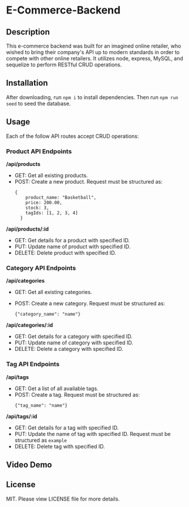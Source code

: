 # E-Commerce-Backend

## Description

This e-commerce backend was built for an imagined online retailer, who wished to bring their company's API up to modern standards in order to compete with other online retailers. It utilizes node, express, MySQL, and sequelize to perform RESTful CRUD operations.

## Installation

After downloading, run `npm i` to install dependencies. Then run `npm run seed` to seed the database.

## Usage

Each of the follow API routes accept CRUD operations:

### **Product API Endpoints**

**/api/products**

- GET: Get all existing products.
- POST: Create a new product. Request must be structured as:
  ```
  {
      product_name: "Basketball",
      price: 200.00,
      stock: 3,
      tagIds: [1, 2, 3, 4]
    }
  ```

**/api/products/:id**

- GET: Get details for a product with specified ID.
- PUT: Update name of product with specified ID.
- DELETE: Delete product with specified ID.

### **Category API Endpoints**

**/api/categories**

- GET: Get all existing categories.
- POST: Create a new category. Request must be structured as:

  ```
  {"category_name": "name"}
  ```

**/api/categories/:id**

- GET: Get details for a category with specified ID.
- PUT: Update name of category with specified ID.
- DELETE: Delete a category with specified ID.

### **Tag API Endpoints**

**/api/tags**

- GET: Get a list of all available tags.
- POST: Create a tag. Request must be structured as:
  ```
  {"tag_name": "name"}
  ```

**/api/tags/:id**

- GET: Get details for a tag with specified ID.
- PUT: Update the name of tag with specified ID. Request must be structured as `example`
- DELETE: Delete tag with specified ID.

## Video Demo

## License

MIT. Please view LICENSE file for more details.
